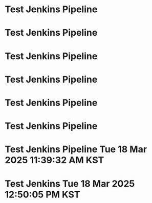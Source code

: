 # Test Jenkins Pipeline
# Test Jenkins Pipeline
# Test Jenkins Pipeline
# Test Jenkins Pipeline
# Test Jenkins Pipeline
# Test Jenkins Pipeline
# Test Jenkins Pipeline Tue 18 Mar 2025 11:39:32 AM KST
# Test Jenkins Tue 18 Mar 2025 12:50:05 PM KST
